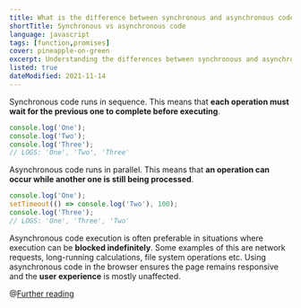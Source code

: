 ```yaml
---
title: What is the difference between synchronous and asynchronous code in JavaScript?
shortTitle: Synchronous vs asynchronous code
language: javascript
tags: [function,promises]
cover: pineapple-on-green
excerpt: Understanding the differences between synchronous and asynchronous code is a crucial piece of knowledge for every web developer.
listed: true
dateModified: 2021-11-14
---
```


Synchronous code runs in sequence. This means that **each operation must wait for the previous one to complete before executing**.

```js
console.log('One');
console.log('Two');
console.log('Three');
// LOGS: 'One', 'Two', 'Three'
```

Asynchronous code runs in parallel. This means that **an operation can occur while another one is still being processed**.

```js
console.log('One');
setTimeout(() => console.log('Two'), 100);
console.log('Three');
// LOGS: 'One', 'Three', 'Two'
```

Asynchronous code execution is often preferable in situations where execution can be **blocked indefinitely**. Some examples of this are network requests, long-running calculations, file system operations etc. Using asynchronous code in the browser ensures the page remains responsive and the **user experience** is mostly unaffected.

@[Further reading](/js/s/async-cheatsheet)
